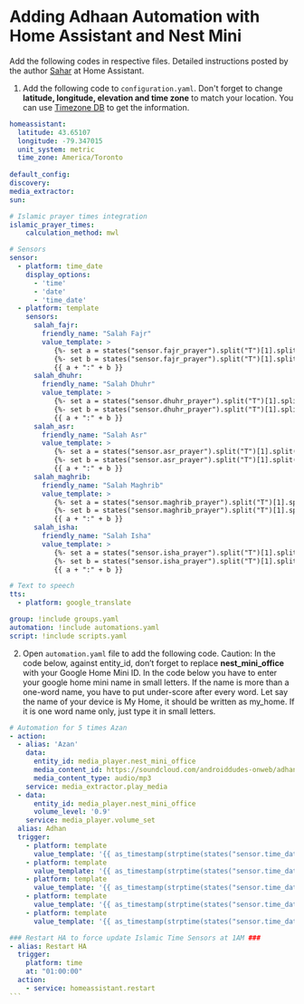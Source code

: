# Adding Adhaan Automation with Home Assistant and Nest Mini
Add the following codes in respective files. Detailed instructions posted by the author [Sahar](https://community.home-assistant.io/t/adhan-automation-using-home-assistant-and-google-home-mini/135622) at Home Assistant. 

1. Add the following code to `configuration.yaml`. Don't forget to change **latitude, longitude, elevation and time zone** to match your location. You can use [Timezone DB](https://timezonedb.com/) to get the information. 

````yaml
homeassistant:
  latitude: 43.65107
  longitude: -79.347015
  unit_system: metric
  time_zone: America/Toronto
  
default_config:
discovery:
media_extractor:
sun:

# Islamic prayer times integration
islamic_prayer_times:
    calculation_method: mwl

# Sensors
sensor:
  - platform: time_date
    display_options:
      - 'time'
      - 'date'
      - 'time_date'
  - platform: template
    sensors:
      salah_fajr:
        friendly_name: "Salah Fajr"
        value_template: >
           {%- set a = states("sensor.fajr_prayer").split("T")[1].split(":")[0] -%}
           {%- set b = states("sensor.fajr_prayer").split("T")[1].split(":")[1] -%}
           {{ a + ":" + b }}
      salah_dhuhr:
        friendly_name: "Salah Dhuhr"
        value_template: >
           {%- set a = states("sensor.dhuhr_prayer").split("T")[1].split(":")[0] -%}
           {%- set b = states("sensor.dhuhr_prayer").split("T")[1].split(":")[1] -%}
           {{ a + ":" + b }}
      salah_asr:
        friendly_name: "Salah Asr"
        value_template: >
           {%- set a = states("sensor.asr_prayer").split("T")[1].split(":")[0] -%}
           {%- set b = states("sensor.asr_prayer").split("T")[1].split(":")[1] -%}
           {{ a + ":" + b }}
      salah_maghrib:
        friendly_name: "Salah Maghrib"
        value_template: >
           {%- set a = states("sensor.maghrib_prayer").split("T")[1].split(":")[0] -%}
           {%- set b = states("sensor.maghrib_prayer").split("T")[1].split(":")[1] -%}
           {{ a + ":" + b }}
      salah_isha:
        friendly_name: "Salah Isha"
        value_template: >
           {%- set a = states("sensor.isha_prayer").split("T")[1].split(":")[0] -%}
           {%- set b = states("sensor.isha_prayer").split("T")[1].split(":")[1] -%}
           {{ a + ":" + b }}

# Text to speech
tts:
  - platform: google_translate

group: !include groups.yaml
automation: !include automations.yaml
script: !include scripts.yaml

````

2. Open `automation.yaml` file to add the following code. Caution: In the code below, against entity_id, don’t forget to replace **nest_mini_office** with your Google Home Mini ID. In the code below you have to enter your google home mini name in small letters. If the name is more than a one-word name, you have to put under-score after every word. Let say the name of your device is My Home, it should be written as my_home. If it is one word name only, just type it in small letters.

````yaml
# Automation for 5 times Azan
- action:
  - alias: 'Azan'
    data:
      entity_id: media_player.nest_mini_office
      media_content_id: https://soundcloud.com/androiddudes-onweb/adhanal-fajr-mansoor
      media_content_type: audio/mp3
    service: media_extractor.play_media
  - data:
      entity_id: media_player.nest_mini_office
      volume_level: '0.9'
    service: media_player.volume_set
  alias: Adhan
  trigger:
    - platform: template
      value_template: '{{ as_timestamp(strptime(states("sensor.time_date"), "%H:%M, %Y-%m-%d")) == as_timestamp(strptime(states("sensor.fajr_prayer"), "%Y-%m-%dT%H:%M:%S")) }}'
    - platform: template
      value_template: '{{ as_timestamp(strptime(states("sensor.time_date"), "%H:%M, %Y-%m-%d")) == as_timestamp(strptime(states("sensor.dhuhr_prayer"), "%Y-%m-%dT%H:%M:%S")) }}'
    - platform: template
      value_template: '{{ as_timestamp(strptime(states("sensor.time_date"), "%H:%M, %Y-%m-%d")) == as_timestamp(strptime(states("sensor.asr_prayer"), "%Y-%m-%dT%H:%M:%S")) }}'
    - platform: template
      value_template: '{{ as_timestamp(strptime(states("sensor.time_date"), "%H:%M, %Y-%m-%d")) == as_timestamp(strptime(states("sensor.maghrib_prayer"), "%Y-%m-%dT%H:%M:%S")) }}'
    - platform: template
      value_template: '{{ as_timestamp(strptime(states("sensor.time_date"), "%H:%M, %Y-%m-%d")) == as_timestamp(strptime(states("sensor.isha_prayer"), "%Y-%m-%dT%H:%M:%S")) }}'

### Restart HA to force update Islamic Time Sensors at 1AM ###
- alias: Restart HA
  trigger: 
    platform: time
    at: "01:00:00"
  action:
    - service: homeassistant.restart
```